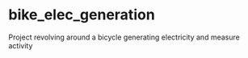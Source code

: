 # bike_elec_generation
Project revolving around a bicycle generating electricity and measure activity
